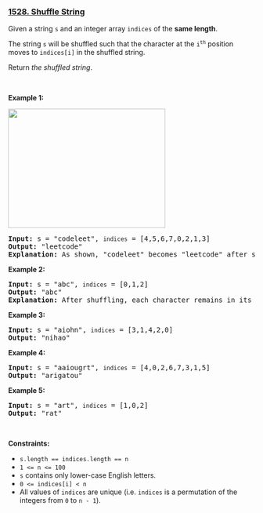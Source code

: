 ### [1528. Shuffle String](https://leetcode.com/problems/shuffle-string/)

<p>Given a string <code>s</code>&nbsp;and an integer array <code>indices</code> of the <strong>same length</strong>.</p>

<p>The string <code>s</code> will be shuffled such that the character at the <code>i<sup>th</sup></code> position moves to&nbsp;<code>indices[i]</code> in the shuffled string.</p>

<p>Return <em>the shuffled string</em>.</p>

<p>&nbsp;</p>
<p><strong>Example 1:</strong></p>
<img alt="" src="https://assets.leetcode.com/uploads/2020/07/09/q1.jpg" style="width: 321px; height: 243px;" title="">
<pre><strong>Input:</strong> s = "codeleet", <code>indices</code> = [4,5,6,7,0,2,1,3]
<strong>Output:</strong> "leetcode"
<strong>Explanation:</strong> As shown, "codeleet" becomes "leetcode" after shuffling.
</pre>

<p><strong>Example 2:</strong></p>

<pre><strong>Input:</strong> s = "abc", <code>indices</code> = [0,1,2]
<strong>Output:</strong> "abc"
<strong>Explanation:</strong> After shuffling, each character remains in its position.
</pre>

<p><strong>Example 3:</strong></p>

<pre><strong>Input:</strong> s = "aiohn", <code>indices</code> = [3,1,4,2,0]
<strong>Output:</strong> "nihao"
</pre>

<p><strong>Example 4:</strong></p>

<pre><strong>Input:</strong> s = "aaiougrt", <code>indices</code> = [4,0,2,6,7,3,1,5]
<strong>Output:</strong> "arigatou"
</pre>

<p><strong>Example 5:</strong></p>

<pre><strong>Input:</strong> s = "art", <code>indices</code> = [1,0,2]
<strong>Output:</strong> "rat"
</pre>

<p>&nbsp;</p>
<p><strong>Constraints:</strong></p>

<ul>
	<li><code>s.length == indices.length == n</code></li>
	<li><code>1 &lt;= n &lt;= 100</code></li>
	<li><code>s</code> contains only lower-case English letters.</li>
	<li><code>0 &lt;= indices[i] &lt;&nbsp;n</code></li>
	<li>All values of <code>indices</code> are unique (i.e. <code>indices</code> is a permutation of the integers from <code>0</code> to <code>n - 1</code>).</li>
</ul>

